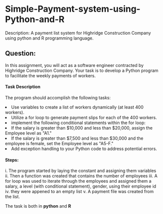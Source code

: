 # Simple-Payment-system-using-Python-and-R
Description: A payment list system for Highridge Construction Company using python and R programming language. 

## Question:
In this assignment, you will act as a software engineer contracted by Highridge Construction Company. Your task is to develop a Python program to facilitate the weekly payments of workers. 

#### Task Description
The program should accomplish the following tasks:

<li> Use variables to create a list of workers dynamically (at least 400 workers).</li>
<li> Utilize a for loop to generate payment slips for each of the 400 workers.</li>
<li> implement the following conditional statements within the for loop:</li>
<li> If the salary is greater than $10,000 and less than $20,000, assign the Employee level as "A1."</li>
<li>If the salary is greater than $7,500 and less than $30,000 and the employee is female, set the Employee level as "A5-F." </li>
<li>Add exception handling to your Python code to address potential errors.</li>

#### Steps:
i. The program started by laying the constant and assigning them variables
ii. Then a function was created that contains the number of employees
iii. A for loop was used to iterate through the employees and assigned them a salary, a level (with conditional statement), gender, using their employee id
iv. they were appened to an empty list
v. A payment file was created from the list.

The task is both in **python** and **R** 


